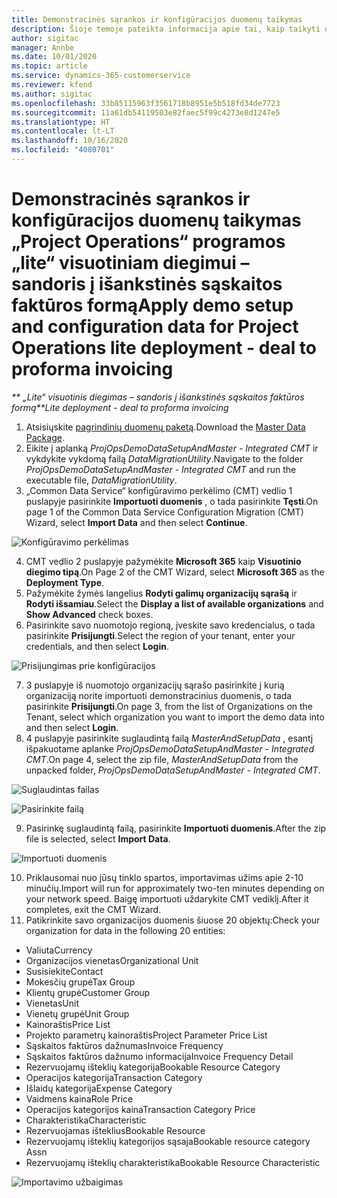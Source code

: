 ```yaml
---
title: Demonstracinės sąrankos ir konfigūracijos duomenų taikymas
description: Šioje temoje pateikta informacija apie tai, kaip taikyti demonstracinę sąranką ir konfigūracijos programai „Project Operations“.
author: sigitac
manager: Annbe
ms.date: 10/01/2020
ms.topic: article
ms.service: dynamics-365-customerservice
ms.reviewer: kfend
ms.author: sigitac
ms.openlocfilehash: 33b85115963f3561718b8951e5b518fd34de7723
ms.sourcegitcommit: 11a61db54119503e82faec5f99c4273e8d1247e5
ms.translationtype: HT
ms.contentlocale: lt-LT
ms.lasthandoff: 10/16/2020
ms.locfileid: "4080701"
---
```

# <a name="apply-demo-setup-and-configuration-data-for-project-operations-lite-deployment---deal-to-proforma-invoicing"></a><span data-ttu-id="3044b-103">Demonstracinės sąrankos ir konfigūracijos duomenų taikymas „Project Operations“ programos „lite“ visuotiniam diegimui – sandoris į išankstinės sąskaitos faktūros formą</span><span class="sxs-lookup"><span data-stu-id="3044b-103">Apply demo setup and configuration data for Project Operations lite deployment - deal to proforma invoicing</span></span>

<span data-ttu-id="3044b-104">_\*\* „Lite“ visuotinis diegimas – sandoris į išankstinės sąskaitos faktūros formą_</span><span class="sxs-lookup"><span data-stu-id="3044b-104">_\*\*Lite deployment - deal to proforma invoicing_</span></span>

1. <span data-ttu-id="3044b-105">Atsisiųskite [pagrindinių duomenų paketą](https://download.microsoft.com/download/3/4/1/341bf279-a64f-4baa-af31-ce624859b518/ProjOpsSampleSetupData%20-%20CE%20only%20CMT.zip).</span><span class="sxs-lookup"><span data-stu-id="3044b-105">Download the [Master Data Package](https://download.microsoft.com/download/3/4/1/341bf279-a64f-4baa-af31-ce624859b518/ProjOpsSampleSetupData%20-%20CE%20only%20CMT.zip).</span></span> 
2. <span data-ttu-id="3044b-106">Eikite į aplanką *ProjOpsDemoDataSetupAndMaster - Integrated CMT* ir vykdykite vykdomą failą *DataMigrationUtility*.</span><span class="sxs-lookup"><span data-stu-id="3044b-106">Navigate to the folder *ProjOpsDemoDataSetupAndMaster - Integrated CMT* and run the executable file, *DataMigrationUtility*.</span></span>
3. <span data-ttu-id="3044b-107">„Common Data Service“ konfigūravimo perkėlimo (CMT) vedlio 1 puslapyje pasirinkite **Importuoti duomenis** , o tada pasirinkite **Tęsti**.</span><span class="sxs-lookup"><span data-stu-id="3044b-107">On page 1 of the Common Data Service Configuration Migration (CMT) Wizard, select **Import Data** and then select **Continue**.</span></span>

![Konfigūravimo perkėlimas](./media/1ConfigurationMigration.png)

4. <span data-ttu-id="3044b-109">CMT vedlio 2 puslapyje pažymėkite **Microsoft 365** kaip **Visuotinio diegimo tipą**.</span><span class="sxs-lookup"><span data-stu-id="3044b-109">On Page 2 of the CMT Wizard, select **Microsoft 365** as the **Deployment Type**.</span></span>
5. <span data-ttu-id="3044b-110">Pažymėkite žymės langelius **Rodyti galimų organizacijų sąrašą** ir **Rodyti išsamiau**.</span><span class="sxs-lookup"><span data-stu-id="3044b-110">Select the **Display a list of available organizations** and **Show Advanced** check boxes.</span></span>
6. <span data-ttu-id="3044b-111">Pasirinkite savo nuomotojo regioną, įveskite savo kredencialus, o tada pasirinkite **Prisijungti**.</span><span class="sxs-lookup"><span data-stu-id="3044b-111">Select the region of your tenant, enter your credentials, and then select **Login**.</span></span>

![Prisijungimas prie konfigūracijos](./media/2ConfigurationSignin.png)

7. <span data-ttu-id="3044b-113">3 puslapyje iš nuomotojo organizacijų sąrašo pasirinkite į kurią organizaciją norite importuoti demonstracinius duomenis, o tada pasirinkite **Prisijungti**.</span><span class="sxs-lookup"><span data-stu-id="3044b-113">On page 3, from the list of Organizations on the Tenant, select which organization you want to import the demo data into and then select **Login**.</span></span>
8. <span data-ttu-id="3044b-114">4 puslapyje pasirinkite suglaudintą failą *MasterAndSetupData* , esantį išpakuotame aplanke *ProjOpsDemoDataSetupAndMaster - Integrated CMT*.</span><span class="sxs-lookup"><span data-stu-id="3044b-114">On page 4, select the zip file, *MasterAndSetupData* from the unpacked folder, *ProjOpsDemoDataSetupAndMaster - Integrated CMT*.</span></span>

![Suglaudintas failas](./media/3ZipFile.png)

![Pasirinkite failą](./media/4SelectAFile.png)

9. <span data-ttu-id="3044b-117">Pasirinkę suglaudintą failą, pasirinkite **Importuoti duomenis**.</span><span class="sxs-lookup"><span data-stu-id="3044b-117">After the zip file is selected, select **Import Data**.</span></span>

![Importuoti duomenis](./media/5ImportData.png)

10. <span data-ttu-id="3044b-119">Priklausomai nuo jūsų tinklo spartos, importavimas užims apie 2-10 minučių.</span><span class="sxs-lookup"><span data-stu-id="3044b-119">Import will run for approximately two-ten minutes depending on your network speed.</span></span> <span data-ttu-id="3044b-120">Baigę importuoti uždarykite CMT vediklį.</span><span class="sxs-lookup"><span data-stu-id="3044b-120">After it completes, exit the CMT Wizard.</span></span> 
11. <span data-ttu-id="3044b-121">Patikrinkite savo organizacijos duomenis šiuose 20 objektų:</span><span class="sxs-lookup"><span data-stu-id="3044b-121">Check your organization for data in the following 20 entities:</span></span>

- <span data-ttu-id="3044b-122">Valiuta</span><span class="sxs-lookup"><span data-stu-id="3044b-122">Currency</span></span>
- <span data-ttu-id="3044b-123">Organizacijos vienetas</span><span class="sxs-lookup"><span data-stu-id="3044b-123">Organizational Unit</span></span>
- <span data-ttu-id="3044b-124">Susisiekite</span><span class="sxs-lookup"><span data-stu-id="3044b-124">Contact</span></span>
- <span data-ttu-id="3044b-125">Mokesčių grupė</span><span class="sxs-lookup"><span data-stu-id="3044b-125">Tax Group</span></span>
- <span data-ttu-id="3044b-126">Klientų grupė</span><span class="sxs-lookup"><span data-stu-id="3044b-126">Customer Group</span></span>
- <span data-ttu-id="3044b-127">Vienetas</span><span class="sxs-lookup"><span data-stu-id="3044b-127">Unit</span></span>
- <span data-ttu-id="3044b-128">Vienetų grupė</span><span class="sxs-lookup"><span data-stu-id="3044b-128">Unit Group</span></span>
- <span data-ttu-id="3044b-129">Kainoraštis</span><span class="sxs-lookup"><span data-stu-id="3044b-129">Price List</span></span>
- <span data-ttu-id="3044b-130">Projekto parametrų kainoraštis</span><span class="sxs-lookup"><span data-stu-id="3044b-130">Project Parameter Price List</span></span>
- <span data-ttu-id="3044b-131">Sąskaitos faktūros dažnumas</span><span class="sxs-lookup"><span data-stu-id="3044b-131">Invoice Frequency</span></span>
- <span data-ttu-id="3044b-132">Sąskaitos faktūros dažnumo informacija</span><span class="sxs-lookup"><span data-stu-id="3044b-132">Invoice Frequency Detail</span></span>
- <span data-ttu-id="3044b-133">Rezervuojamų išteklių kategorija</span><span class="sxs-lookup"><span data-stu-id="3044b-133">Bookable Resource Category</span></span>
- <span data-ttu-id="3044b-134">Operacijos kategorija</span><span class="sxs-lookup"><span data-stu-id="3044b-134">Transaction Category</span></span>
- <span data-ttu-id="3044b-135">Išlaidų kategorija</span><span class="sxs-lookup"><span data-stu-id="3044b-135">Expense Category</span></span>
- <span data-ttu-id="3044b-136">Vaidmens kaina</span><span class="sxs-lookup"><span data-stu-id="3044b-136">Role Price</span></span>
- <span data-ttu-id="3044b-137">Operacijos kategorijos kaina</span><span class="sxs-lookup"><span data-stu-id="3044b-137">Transaction Category Price</span></span>
- <span data-ttu-id="3044b-138">Charakteristika</span><span class="sxs-lookup"><span data-stu-id="3044b-138">Characteristic</span></span>
- <span data-ttu-id="3044b-139">Rezervuojamas išteklius</span><span class="sxs-lookup"><span data-stu-id="3044b-139">Bookable Resource</span></span>
- <span data-ttu-id="3044b-140">Rezervuojamų išteklių kategorijos sąsaja</span><span class="sxs-lookup"><span data-stu-id="3044b-140">Bookable resource category Assn</span></span>
- <span data-ttu-id="3044b-141">Rezervuojamų išteklių charakteristika</span><span class="sxs-lookup"><span data-stu-id="3044b-141">Bookable Resource Characteristic</span></span>

![Importavimo užbaigimas](./media/6CompleteImport.png)
